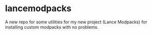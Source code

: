 # lancemodpacks
A new repo for some utilities for my new project (Lance Modpacks) for installing custom modpacks with no problems.
